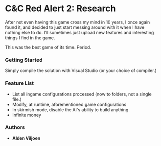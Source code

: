 # C&C Red Alert 2: Research
After not even having this game cross my mind in 10 years, I once again found it, and decided to just start messing around with it when I have nothing else to do.
I'll sometimes just upload new features and interesting things I find in the game.

This was the best game of its time. Period.

### Getting Started
Simply compile the solution with Visual Studio (or your choice of compiler.)

### Feature List
* List all ingame configurations processed (now to folders, not a single file.)
* Modify, at runtime, aforementioned game configurations
* In skirmish mode, disable the AI's ability to build anything.
* Infinite money

### Authors
* **Alden Viljoen**